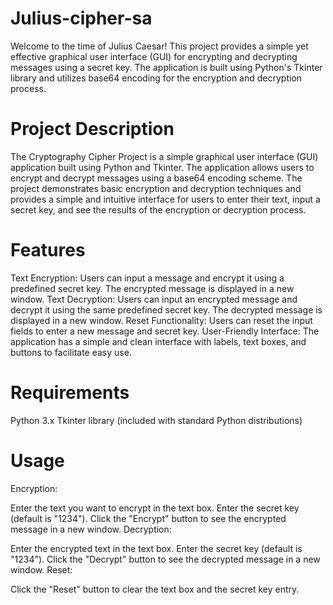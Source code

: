 # Julius-cipher-sa
Welcome to the time of Julius Caesar! This project provides a simple yet effective graphical user interface (GUI) for encrypting and decrypting messages using a secret key. The application is built using Python's Tkinter library and utilizes base64 encoding for the encryption and decryption process.

# Project Description
The Cryptography Cipher Project is a simple graphical user interface (GUI) application built using Python and Tkinter. The application allows users to encrypt and decrypt messages using a base64 encoding scheme. The project demonstrates basic encryption and decryption techniques and provides a simple and intuitive interface for users to enter their text, input a secret key, and see the results of the encryption or decryption process.

# Features
Text Encryption: Users can input a message and encrypt it using a predefined secret key. The encrypted message is displayed in a new window.
Text Decryption: Users can input an encrypted message and decrypt it using the same predefined secret key. The decrypted message is displayed in a new window.
Reset Functionality: Users can reset the input fields to enter a new message and secret key.
User-Friendly Interface: The application has a simple and clean interface with labels, text boxes, and buttons to facilitate easy use.
# Requirements
Python 3.x
Tkinter library (included with standard Python distributions)
# Usage
Encryption:

Enter the text you want to encrypt in the text box.
Enter the secret key (default is "1234").
Click the "Encrypt" button to see the encrypted message in a new window.
Decryption:

Enter the encrypted text in the text box.
Enter the secret key (default is "1234").
Click the "Decrypt" button to see the decrypted message in a new window.
Reset:

Click the "Reset" button to clear the text box and the secret key entry.
